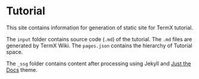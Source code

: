 # Tutorial

This site contains information for generation of static site for TermX tutorial.

The `input` folder contains source code (`.md`) of the tutorial. The `.md` files are generated by TermX Wiki. The `pages.json` contains the hierarchy of Tutorial space. 

The `_ssg` folder contains content after processing using Jekyll and [Just the Docs](https://just-the-docs.com) theme.
